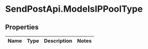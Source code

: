 # SendPostApi.ModelsIPPoolType

## Properties
Name | Type | Description | Notes
------------ | ------------- | ------------- | -------------
